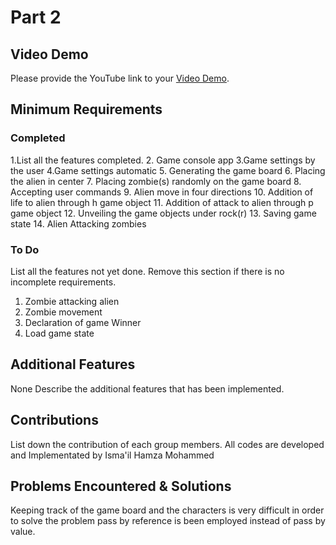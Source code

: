 # Part 2

## Video Demo

Please provide the YouTube link to your [Video Demo](https://youtube.com).

## Minimum Requirements

### Completed

1.List all the features completed.
2. Game console app
3.Game settings by the user
4.Game settings automatic
5. Generating the game board 
6. Placing the alien in center
7. Placing zombie(s) randomly on the game board 
8. Accepting user commands 
9. Alien move in four directions
10. Addition of life to alien through h game object
11. Addition of attack to alien through p game object
12. Unveiling the game objects under rock(r)
13. Saving game state
14. Alien Attacking zombies

### To Do

List all the features not yet done. Remove this section if there is no incomplete requirements.
1. Zombie attacking alien
2. Zombie movement
3. Declaration of game Winner 
4. Load game state 


## Additional Features
None
Describe the additional features that has been implemented.

## Contributions

List down the contribution of each group members.
All codes are developed and Implementated by Isma'il Hamza Mohammed
## Problems Encountered & Solutions

Keeping track of the game board and the characters is very difficult in order to solve the problem pass by reference is been employed instead of pass by value. 
